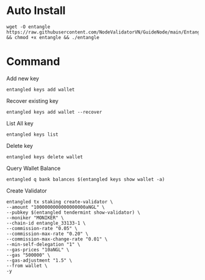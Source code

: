 # Auto Install

    wget -O entangle https://raw.githubusercontent.com/NodeValidatorVN/GuideNode/main/Entangle/entangle && chmod +x entangle && ./entangle

# Command

Add new key

    entangled keys add wallet

Recover existing key

    entangled keys add wallet --recover

List All key

    entangled keys list

Delete key

    entangled keys delete wallet

Query Wallet Balance

    entangled q bank balances $(entangled keys show wallet -a)

Create Validator

    entangled tx staking create-validator \
    --amount "1000000000000000000aNGL" \
    --pubkey $(entangled tendermint show-validator) \
    --moniker "MONIKER" \
    --chain-id entangle_33133-1 \
    --commission-rate "0.05" \
    --commission-max-rate "0.20" \
    --commission-max-change-rate "0.01" \
    --min-self-delegation "1" \
    --gas-prices "10aNGL" \
    --gas "500000" \
    --gas-adjustment "1.5" \
    --from wallet \
    -y
